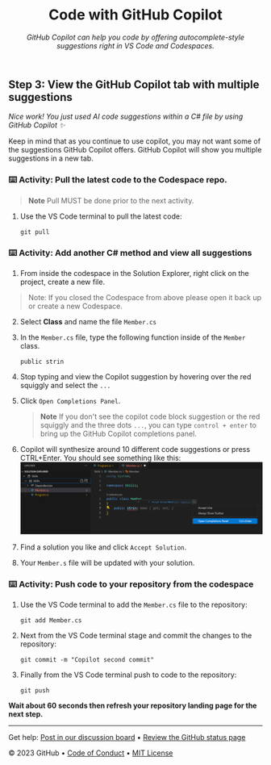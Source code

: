 <header>

<!--
  <<< Author notes: Course header >>>
  Read <https://skills.github.com/quickstart> for more information about how to build courses using this template.
  Include a 1280×640 image, course name in sentence case, and a concise description in emphasis.
  In your repository settings: enable template repository, add your 1280×640 social image, auto delete head branches.
  Next to "About", add description & tags; disable releases, packages, & environments.
  Add your open source license, GitHub uses the MIT license.
-->

# Code with GitHub Copilot

_GitHub Copilot can help you code by offering autocomplete-style suggestions right in VS Code and Codespaces._

</header>

<!--
  <<< Author notes: Step 3 >>>
  Start this step by acknowledging the previous step.
  Define terms and link to docs.github.com.
-->

## Step 3: View the GitHub Copilot tab with multiple suggestions

_Nice work! You just used AI code suggestions within a C# file by using GitHub Copilot :sparkles:_

Keep in mind that as you continue to use copilot, you may not want some of the suggestions GitHub Copilot offers. GitHub Copilot will show you multiple suggestions in a new tab.

### :keyboard: Activity: Pull the latest code to the Codespace repo.

> **Note**
> Pull MUST be done prior to the next activity.

1. Use the VS Code terminal to pull the latest code:

   ```
   git pull
   ```

### :keyboard: Activity: Add another C# method and view all suggestions

1. From inside the codespace in the Solution Explorer, right click on the project, create a new file. 

> Note: If you closed the Codespace from above please open it back up or create a new Codespace.

2. Select **Class** and name the file `Member.cs`
3. In the `Member.cs` file, type the following function inside of the `Member` class.
   ```
   public strin
   ```
4. Stop typing and view the Copilot suggestion by hovering over the red squiggly and select the `...`
5. Click `Open Completions Panel`. 

   > **Note**
   > If you don't see the copilot code block suggestion or the red squiggly and the three dots `...`, you can type `control + enter` to bring up the GitHub Copilot completions panel.

6. Copilot will synthesize around 10 different code suggestions or press CTRL+Enter. You should see something like this:
   ![VS Code showing pop up with Completions Panel](./img/3-copilot-hub-0.png)
7. Find a solution you like and click `Accept Solution`.
8. Your `Member.s` file will be updated with your solution.

### :keyboard: Activity: Push code to your repository from the codespace

1. Use the VS Code terminal to add the `Member.cs` file to the repository:

   ```
   git add Member.cs
   ```

2. Next from the VS Code terminal stage and commit the changes to the repository:

   ```
   git commit -m "Copilot second commit"
   ```

3. Finally from the VS Code terminal push to code to the repository:

   ```
   git push
   ```

**Wait about 60 seconds then refresh your repository landing page for the next step.**

<footer>

<!--
  <<< Author notes: Footer >>>
  Add a link to get support, GitHub status page, code of conduct, license link.
-->

---

Get help: [Post in our discussion board](https://github.com/orgs/skills/discussions/categories/code-with-copilot) &bull; [Review the GitHub status page](https://www.githubstatus.com/)

&copy; 2023 GitHub &bull; [Code of Conduct](https://www.contributor-covenant.org/version/2/1/code_of_conduct/code_of_conduct.md) &bull; [MIT License](https://gh.io/mit)

</footer>
